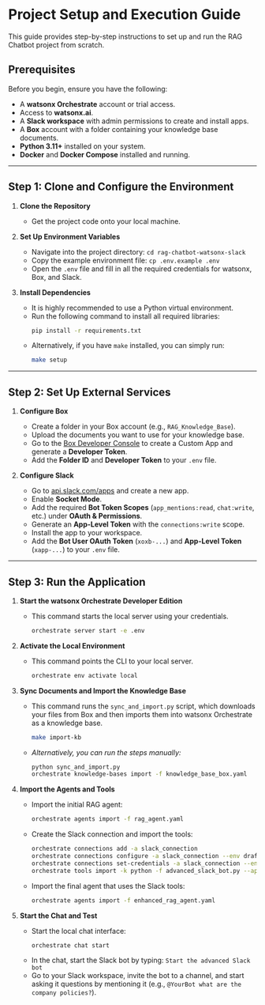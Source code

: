 # Project Setup and Execution Guide

This guide provides step-by-step instructions to set up and run the RAG Chatbot project from scratch.

## Prerequisites

Before you begin, ensure you have the following:

-   A **watsonx Orchestrate** account or trial access.
-   Access to **watsonx.ai**.
-   A **Slack workspace** with admin permissions to create and install apps.
-   A **Box** account with a folder containing your knowledge base documents.
-   **Python 3.11+** installed on your system.
-   **Docker** and **Docker Compose** installed and running.

---

## Step 1: Clone and Configure the Environment

1.  **Clone the Repository**
    -   Get the project code onto your local machine.

2.  **Set Up Environment Variables**
    -   Navigate into the project directory: `cd rag-chatbot-watsonx-slack`
    -   Copy the example environment file: `cp .env.example .env`
    -   Open the `.env` file and fill in all the required credentials for watsonx, Box, and Slack.

3.  **Install Dependencies**
    -   It is highly recommended to use a Python virtual environment.
    -   Run the following command to install all required libraries:
        ```bash
        pip install -r requirements.txt
        ```
    -   Alternatively, if you have `make` installed, you can simply run:
        ```bash
        make setup
        ```

---

## Step 2: Set Up External Services

1.  **Configure Box**
    -   Create a folder in your Box account (e.g., `RAG_Knowledge_Base`).
    -   Upload the documents you want to use for your knowledge base.
    -   Go to the [Box Developer Console](https://app.box.com/developers/console) to create a Custom App and generate a **Developer Token**.
    -   Add the **Folder ID** and **Developer Token** to your `.env` file.

2.  **Configure Slack**
    -   Go to [api.slack.com/apps](https://api.slack.com/apps) and create a new app.
    -   Enable **Socket Mode**.
    -   Add the required **Bot Token Scopes** (`app_mentions:read`, `chat:write`, etc.) under **OAuth & Permissions**.
    -   Generate an **App-Level Token** with the `connections:write` scope.
    -   Install the app to your workspace.
    -   Add the **Bot User OAuth Token** (`xoxb-...`) and **App-Level Token** (`xapp-...`) to your `.env` file.

---

## Step 3: Run the Application

1.  **Start the watsonx Orchestrate Developer Edition**
    -   This command starts the local server using your credentials.
        ```bash
        orchestrate server start -e .env
        ```

2.  **Activate the Local Environment**
    -   This command points the CLI to your local server.
        ```bash
        orchestrate env activate local
        ```

3.  **Sync Documents and Import the Knowledge Base**
    -   This command runs the `sync_and_import.py` script, which downloads your files from Box and then imports them into watsonx Orchestrate as a knowledge base.
        ```bash
        make import-kb
        ```
    -   *Alternatively, you can run the steps manually:*
        ```bash
        python sync_and_import.py
        orchestrate knowledge-bases import -f knowledge_base_box.yaml
        ```

4.  **Import the Agents and Tools**
    -   Import the initial RAG agent:
        ```bash
        orchestrate agents import -f rag_agent.yaml
        ```
    -   Create the Slack connection and import the tools:
        ```bash
        orchestrate connections add -a slack_connection
        orchestrate connections configure -a slack_connection --env draft -k key_value -t team
        orchestrate connections set-credentials -a slack_connection --env draft -e "bot_token=$SLACK_BOT_TOKEN" -e "app_token=$SLACK_APP_TOKEN"
        orchestrate tools import -k python -f advanced_slack_bot.py --app-id slack_connection
        ```
    -   Import the final agent that uses the Slack tools:
        ```bash
        orchestrate agents import -f enhanced_rag_agent.yaml
        ```

5.  **Start the Chat and Test**
    -   Start the local chat interface:
        ```bash
        orchestrate chat start
        ```
    -   In the chat, start the Slack bot by typing: `Start the advanced Slack bot`
    -   Go to your Slack workspace, invite the bot to a channel, and start asking it questions by mentioning it (e.g., `@YourBot what are the company policies?`).
